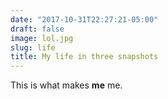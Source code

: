 ```yaml
---
date: "2017-10-31T22:27:21-05:00"
draft: false
image: lol.jpg
slug: life
title: My life in three snapshots
---
```


This is what makes __me__ me.